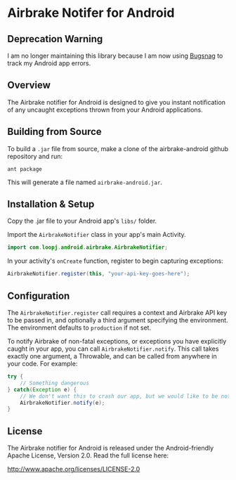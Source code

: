 Airbrake Notifer for Android
===========================

Deprecation Warning
-------------------
I am no longer maintaining this library because I am now using 
[Bugsnag](https://bugsnag.com) to track my Android app errors.

Overview
--------
The Airbrake notifier for Android is designed to give you instant notification
of any uncaught exceptions thrown from your Android applications.


Building from Source
--------------------
To build a `.jar` file from source, make a clone of the airbrake-android
github repository and run:

```shell
ant package
```

This will generate a file named `airbrake-android.jar`.


Installation & Setup
--------------------
Copy the .jar file to your Android app's `libs/` folder.

Import the `AirbrakeNotifier` class in your app's main Activity.

```java
import com.loopj.android.airbrake.AirbrakeNotifier;
```

In your activity's `onCreate` function, register to begin capturing exceptions:

```java
AirbrakeNotifier.register(this, "your-api-key-goes-here");
```


Configuration
-------------
The `AirbrakeNotifier.register` call requires a context and Airbrake API key to
be passed in, and optionally a third argument specifying the environment.
The environment defaults to `production` if not set.

To notify Airbrake of non-fatal exceptions, or exceptions you have explicitly
caught in your app, you can call `AirbrakeNotifier.notify`. This call takes
exactly one argument, a Throwable, and can be called from anywhere in your
code. For example:

```java
try {
    // Something dangerous
} catch(Exception e) {
    // We don't want this to crash our app, but we would like to be notified
    AirbrakeNotifier.notify(e);
}
```


License
-------
The Airbrake notifier for Android is released under the Android-friendly
Apache License, Version 2.0. Read the full license here:

<http://www.apache.org/licenses/LICENSE-2.0>
